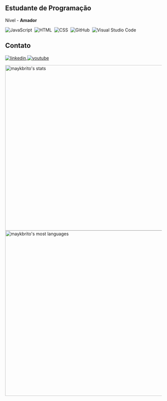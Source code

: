 ## Estudante de Programação
Nível - <strong>Amador</strong> 


![JavaScript](https://img.shields.io/badge/-JavaScript-05122A?style=flat&logo=javascript)&nbsp;
![HTML](https://img.shields.io/badge/-HTML-05122A?style=flat&logo=HTML5)&nbsp;
![CSS](https://img.shields.io/badge/-CSS-05122A?style=flat&logo=CSS3&logoColor=1572B6)&nbsp;
![GitHub](https://img.shields.io/badge/-GitHub-05122A?style=flat&logo=github)&nbsp;
![Visual Studio Code](https://img.shields.io/badge/-Visual%20Studio%20Code-05122A?style=flat&logo=visual-studio-code&logoColor=007ACC)&nbsp;
## Contato

<!--<a href="https://twitter.com/maykbrito" target="_blank">
  <img align="center" src="https://img.shields.io/badge/-maykbrito-05122A?style=flat&logo=twitter" alt="twitter"/>  
</a>-->
<a href="https://www.linkedin.com/in/guilherme-silva-215581252/" target="_blank">
  <img align="center" src="https://img.shields.io/badge/-MAG-05122A?style=flat&logo=linkedin" alt="linkedin"/>
</a>
<a href="https://www.youtube.com/@mag_dev" target="_blank">
 <img align="center" src="https://img.shields.io/badge/-MAG-05122A?style=flat&logo=youtube" alt="youtube"/>
</a>
</p>

<img width="530em" src="https://github-readme-stats.vercel.app/api?username=MagJS&show_icons=true&theme=vision-friendly-dark" alt="maykbrito's stats"/>
<img width="530em" src="https://github-readme-stats.vercel.app/api/top-langs/?username=MagJS&layout=compact&theme=vision-friendly-dark" alt="maykbrito's most languages"/>



